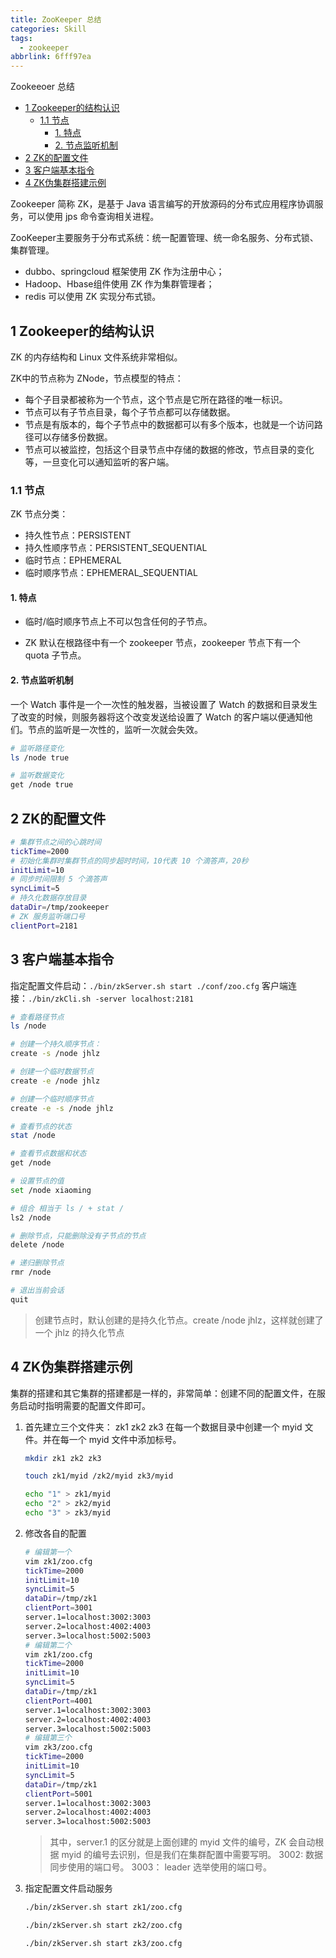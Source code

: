 ```yaml
---
title: ZooKeeper 总结
categories: Skill
tags:
  - zookeeper
abbrlink: 6fff97ea
---
```


Zookeeoer 总结

<!-- more -->

<!-- @import "[TOC]" {cmd="toc" depthFrom=2 depthTo=4 orderedList=false} -->

<!-- code_chunk_output -->

- [1 Zookeeper的结构认识](#1-zookeeper的结构认识)
  - [1.1 节点](#11-节点)
    - [1. 特点](#1-特点)
    - [2. 节点监听机制](#2-节点监听机制)
- [2 ZK的配置文件](#2-zk的配置文件)
- [3 客户端基本指令](#3-客户端基本指令)
- [4 ZK伪集群搭建示例](#4-zk伪集群搭建示例)

<!-- /code_chunk_output -->

Zookeeper 简称 ZK，是基于 Java 语言编写的开放源码的分布式应用程序协调服务，可以使用 jps 命令查询相关进程。

ZooKeeper主要服务于分布式系统：统一配置管理、统一命名服务、分布式锁、集群管理。

- dubbo、springcloud 框架使用 ZK 作为注册中心；
- Hadoop、Hbase组件使用 ZK 作为集群管理者；
- redis 可以使用 ZK 实现分布式锁。

## 1 Zookeeper的结构认识

ZK 的内存结构和 Linux 文件系统非常相似。

ZK中的节点称为 ZNode，节点模型的特点：

- 每个子目录都被称为一个节点，这个节点是它所在路径的唯一标识。
- 节点可以有子节点目录，每个子节点都可以存储数据。
- 节点是有版本的，每个子节点中的数据都可以有多个版本，也就是一个访问路径可以存储多份数据。
- 节点可以被监控，包括这个目录节点中存储的数据的修改，节点目录的变化等，一旦变化可以通知监听的客户端。

### 1.1 节点

ZK 节点分类：

- 持久性节点：PERSISTENT
- 持久性顺序节点：PERSISTENT_SEQUENTIAL
- 临时节点：EPHEMERAL
- 临时顺序节点：EPHEMERAL_SEQUENTIAL

#### 1. 特点

- 临时/临时顺序节点上不可以包含任何的子节点。

- ZK 默认在根路径中有一个 zookeeper 节点，zookeeper 节点下有一个 quota 子节点。

#### 2. 节点监听机制

一个 Watch 事件是一个一次性的触发器，当被设置了 Watch 的数据和目录发生了改变的时候，则服务器将这个改变发送给设置了 Watch 的客户端以便通知他们。节点的监听是一次性的，监听一次就会失效。

```bash
# 监听路径变化
ls /node true

# 监听数据变化
get /node true
```

## 2 ZK的配置文件

```bash
# 集群节点之间的心跳时间
tickTime=2000
# 初始化集群时集群节点的同步超时时间，10代表 10 个滴答声，20秒
initLimit=10
# 同步时间限制 5 个滴答声
syncLimit=5
# 持久化数据存放目录
dataDir=/tmp/zookeeper
# ZK 服务监听端口号
clientPort=2181
```

## 3 客户端基本指令

指定配置文件启动：`./bin/zkServer.sh start ./conf/zoo.cfg`
客户端连接：`./bin/zkCli.sh -server localhost:2181`

```bash
# 查看路径节点
ls /node

# 创建一个持久顺序节点：
create -s /node jhlz

# 创建一个临时数据节点
create -e /node jhlz

# 创建一个临时顺序节点
create -e -s /node jhlz

# 查看节点的状态
stat /node

# 查看节点数据和状态
get /node

# 设置节点的值
set /node xiaoming

# 组合 相当于 ls / + stat /
ls2 /node

# 删除节点，只能删除没有子节点的节点
delete /node

# 递归删除节点
rmr /node

# 退出当前会话
quit
```

> 创建节点时，默认创建的是持久化节点。create /node jhlz，这样就创建了一个 jhlz 的持久化节点

## 4 ZK伪集群搭建示例

集群的搭建和其它集群的搭建都是一样的，非常简单：创建不同的配置文件，在服务启动时指明需要的配置文件即可。

1. 首先建立三个文件夹： zk1 zk2 zk3
在每一个数据目录中创建一个 myid 文件。并在每一个 myid 文件中添加标号。

    ```bash
    mkdir zk1 zk2 zk3

    touch zk1/myid /zk2/myid zk3/myid

    echo "1" > zk1/myid
    echo "2" > zk2/myid
    echo "3" > zk3/myid
    ```

2. 修改各自的配置

    ```bash
    # 编辑第一个
    vim zk1/zoo.cfg
    tickTime=2000
    initLimit=10
    syncLimit=5
    dataDir=/tmp/zk1
    clientPort=3001
    server.1=localhost:3002:3003
    server.2=localhost:4002:4003
    server.3=localhost:5002:5003
    # 编辑第二个
    vim zk1/zoo.cfg
    tickTime=2000
    initLimit=10
    syncLimit=5
    dataDir=/tmp/zk1
    clientPort=4001
    server.1=localhost:3002:3003
    server.2=localhost:4002:4003
    server.3=localhost:5002:5003
    # 编辑第三个
    vim zk3/zoo.cfg
    tickTime=2000
    initLimit=10
    syncLimit=5
    dataDir=/tmp/zk1
    clientPort=5001
    server.1=localhost:3002:3003
    server.2=localhost:4002:4003
    server.3=localhost:5002:5003
    ```

    > 其中，server.1 的区分就是上面创建的 myid 文件的编号，ZK 会自动根据 myid 的编号去识别，但是我们在集群配置中需要写明。
    > 3002: 数据同步使用的端口号。
    > 3003： leader 选举使用的端口号。

3. 指定配置文件启动服务

    ```bash
    ./bin/zkServer.sh start zk1/zoo.cfg

    ./bin/zkServer.sh start zk2/zoo.cfg

    ./bin/zkServer.sh start zk3/zoo.cfg
    ```
